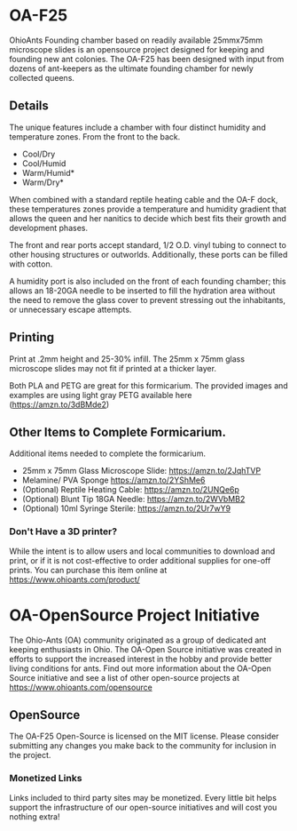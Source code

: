 # OA-F25
OhioAnts Founding chamber based on readily available 25mmx75mm microscope slides is an opensource project designed for keeping and founding new ant colonies. The OA-F25 has been designed with input from dozens of ant-keepers as the ultimate founding chamber for newly collected queens. 

## Details
The unique features include a chamber with four distinct humidity and temperature zones. From the front to the back.

- Cool/Dry
- Cool/Humid
- Warm/Humid*
- Warm/Dry*

When combined with a standard reptile heating cable and the OA-F dock, these temperatures zones provide a temperature and humidity gradient that allows the queen and her nanitics to decide which best fits their growth and development phases.

The front and rear ports accept standard, 1/2 O.D. vinyl tubing to connect to other housing structures or outworlds. Additionally, these ports can be filled with cotton.

A humidity port is also included on the front of each founding chamber; this allows an 18-20GA needle to be inserted to fill the hydration area without the need to remove the glass cover to prevent stressing out the inhabitants, or unnecessary escape attempts.

## Printing
Print at .2mm height and 25-30% infill. The 25mm x 75mm glass microscope slides may not fit if printed at a thicker layer.

Both PLA and PETG are great for this formicarium. The provided images and examples are using light gray PETG available here (https://amzn.to/3dBMde2)

## Other Items to Complete Formicarium.
Additional items needed to complete the formicarium.

- 25mm x 75mm Glass Microscope Slide: https://amzn.to/2JqhTVP
- Melamine/ PVA Sponge https://amzn.to/2YShMe6
- (Optional) Reptile Heating Cable: https://amzn.to/2UNQe6p
- (Optional) Blunt Tip 18GA Needle: https://amzn.to/2WVbMB2
- (Optional) 10ml Syringe Sterile: https://amzn.to/2Ur7wY9


### Don't Have a 3D printer?
While the intent is to allow users and local communities to download and print, or if it is not cost-effective to order additional supplies for one-off prints. You can purchase this item online at https://www.ohioants.com/product/

# OA-OpenSource Project Initiative
The Ohio-Ants (OA) community originated as a group of dedicated ant keeping enthusiasts in Ohio. The OA-Open Source initiative was created in efforts to support the increased interest in the hobby and provide better living conditions for ants. Find out more information about the OA-Open Source initiative and see a list of other open-source projects at https://www.ohioants.com/opensource

## OpenSource
The OA-F25 Open-Source is licensed on the MIT license. Please consider submitting any changes you make back to the community for inclusion in the project.

### Monetized Links
Links included to third party sites may be monetized. Every little bit helps support the infrastructure of our open-source initiatives and will cost you nothing extra!

